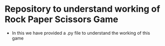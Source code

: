 # Repository to understand working of Rock Paper Scissors Game

- In this we have provided a .py file to understand the working of this game
